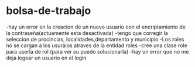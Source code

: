# bolsa-de-trabajo
-hay un error en la creacion de un nuevo usuario con el encriptamiento de la contraseña(actuamente esta desactivada)
-tengo que corregir la seleccion de procincias, localidades,departamento y municipio
-Los roles no se cargan a los usuraios atraves de la entidad roles
-cree una clase role para userla de rol (para ver su puedo solucionarla)
-hay un error que no me deja logear un usuario en el login
